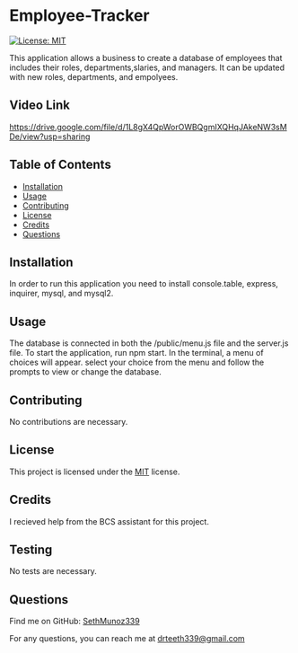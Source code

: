 # Employee-Tracker



[![License: MIT](https://img.shields.io/badge/License-MIT-yellow.svg)](https://opensource.org/licenses/MIT)



This application allows a business to create a database of employees that includes their roles, departments,slaries, and managers. It can be updated with new roles, departments, and empolyees.

## Video Link

https://drive.google.com/file/d/1L8gX4QpWorOWBQgmIXQHqJAkeNW3sMDe/view?usp=sharing

## Table of Contents

- [Installation](#installation)
- [Usage](#usage)
- [Contributing](#contributing)
- [License](#license)
- [Credits](#credits)
- [Questions](#questions)

## Installation

In order to run this application you need to install console.table, express, inquirer, mysql, and mysql2.

## Usage

The database is connected in both the /public/menu.js file and the server.js file. To start the application, run npm start. In the terminal, a menu of choices will appear. select your choice from the menu and follow the prompts to view or change the database.

## Contributing

No contributions are necessary.

## License

This project is licensed under the [MIT](https://opensource.org/licenses/MIT) license.

## Credits

I recieved help from the BCS assistant for this project.

## Testing

No tests are necessary.

## Questions

Find me on GitHub: [SethMunoz339](https://github.com/SethMunoz339)

For any questions, you can reach me at [drteeth339@gmail.com](mailto:drteeth339@gmail.com)
